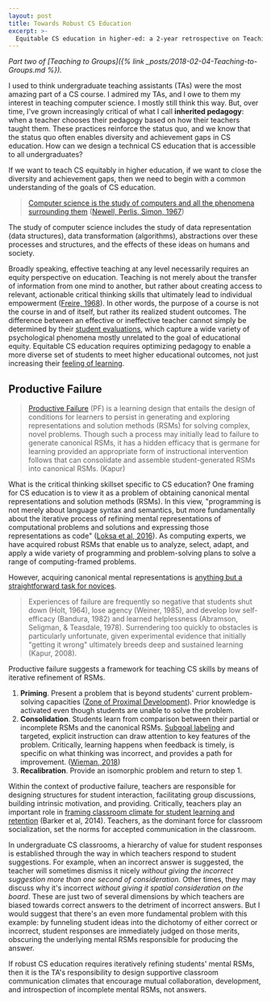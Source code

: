 ```yaml
---
layout: post
title: Towards Robust CS Education
excerpt: >-
  Equitable CS education in higher-ed: a 2-year retrospective on Teaching to Groups.
---
```


*Part two of [Teaching to Groups]({% link _posts/2018-02-04-Teaching-to-Groups.md %}).*

I used to think undergraduate teaching assistants (TAs) were the most amazing part of a CS course. I admired my TAs, and I owe to them my interest in teaching computer science. I mostly still think this way. But, over time, I've grown increasingly critical of what I call **inherited pedagogy**: when a teacher chooses their pedagogy based on how their teachers taught them. These practices reinforce the status quo, and we know that the status quo often enables diversity and achievement gaps in CS education. How can we design a technical CS education that is accessible to all undergraduates?

If we want to teach CS equitably in higher education, if we want to close the diversity and achievement gaps, then we need to begin with a common understanding of the goals of CS education.

> [Computer science is the study of computers and all the phenomena surrounding them][] ([Newell, Perlis, Simon, 1967][])

[Computer science is the study of computers and all the phenomena surrounding them]: https://computinged.wordpress.com/2016/02/01/computer-science-is-the-study-of-computers-and-all-the-phenomena-surrounding-them/
[Newell, Perlis, Simon, 1967]: https://science.sciencemag.org/content/157/3795/1373.3

The study of computer science includes the study of data representation (data structures), data transformation (algorithms), abstractions over these processes and structures, and the effects of these ideas on humans and society.

Broadly speaking, effective teaching at any level necessarily requires an equity perspective on education. Teaching is not merely about the transfer of information from one mind to another, but rather about creating access to relevant, actionable critical thinking skills that ultimately lead to individual empowerment ([Freire, 1968][]). In other words, the purpose of a course is not the course in and of itself, but rather its realized student outcomes. The difference between an effective or ineffective teacher cannot simply be determined by their [student evaluations][], which capture a wide variety of psychological phenomena mostly unrelated to the goal of educational equity. Equitable CS education requires optimizing pedagogy to enable a more diverse set of students to meet higher educational outcomes, not just increasing their [feeling of learning][].

[Freire, 1968]: https://patitsas.github.io/2016/01/28/On-Paulo-Freire-and-seeing-computing-as-literacy/
[student evaluations]: https://www.stat.berkeley.edu/~stark/Preprints/setNotes19.pdf
[feeling of learning]: https://www.pnas.org/content/116/39/19251

## Productive Failure

> [Productive Failure][] (PF) is a learning design that entails the design of conditions for learners to persist in generating and exploring representations and solution methods (RSMs) for solving complex, novel problems. Though such a process may initially lead to failure to generate canonical RSMs, it has a hidden efficacy that is germane for learning provided an appropriate form of instructional intervention follows that can consolidate and assemble student-generated RSMs into canonical RSMs. (Kapur)

[productive failure]: https://www.manukapur.com/productive-failure/

What is the critical thinking skillset specific to CS education? One framing for CS education is to view it as a problem of obtaining canonical mental representations and solution methods (RSMs). In this view, "programming is not merely about language syntax and semantics, but more fundamentally about the iterative process of refining mental representations of computational problems and solutions and expressing those representations as code" ([Loksa et al, 2016][]). As computing experts, we have acquired robust RSMs that enable us to analyze, select, adapt, and apply a wide variety of programming and problem-solving plans to solve a range of computing-framed problems.

[Loksa et al, 2016]: https://dl.acm.org/citation.cfm?id=2858252

However, acquiring canonical mental representations is [anything but a straightforward task for novices][debugging failure].

> Experiences of failure are frequently so negative that students shut down (Holt, 1964), lose agency (Weiner, 1985), and develop low self-efficacy (Bandura, 1982) and learned helplessness (Abramson, Seligman, & Teasdale, 1978). Surrendering too quickly to obstacles is particularly unfortunate, given experimental evidence that initially "getting it wrong" ultimately breeds deep and sustained learning (Kapur, 2008).

[debugging failure]: https://edrl.berkeley.edu/projects/debugging-failure/

Productive failure suggests a framework for teaching CS skills by means of iterative refinement of RSMs.

1. **Priming**. Present a problem that is beyond students' current problem-solving capacities ([Zone of Proximal Development][]). Prior knowledge is activated even though students are unable to solve the problem.
2. **Consolidation**. Students learn from comparison between their partial or incomplete RSMs and the canonical RSMs. [Subgoal labeling][] and targeted, explicit instruction can draw attention to key features of the problem. Critically, learning happens when feedback is timely, is specific on what thinking was incorrect, and provides a path for improvement. ([Wieman, 2018][])
3. **Recalibration**. Provide an isomorphic problem and return to step 1.

[Zone of Proximal Development]: https://en.wikipedia.org/wiki/Zone_of_proximal_development
[Subgoal labeling]: https://dl.acm.org/citation.cfm?id=2361291
[Wieman, 2018]: https://depts.washington.edu/amath/slides/20180426-Wieman.pdf

Within the context of productive failure, teachers are responsible for designing structures for student interaction, facilitating group discussions, building intrinsic motivation, and providing. Critically, teachers play an important role in [framing classroom climate for student learning and retention][classroom climate] (Barker et al, 2014). Teachers, as the dominant force for classroom socialization, set the norms for accepted communication in the classroom.

[classroom climate]: https://dl.acm.org/citation.cfm?id=2538959

In undergraduate CS classrooms, a hierarchy of value for student responses is established through the way in which teachers respond to student suggestions. For example, when an incorrect answer is suggested, the teacher will sometimes dismiss it nicely *without giving the incorrect suggestion more than one second of consideration*. Other times, they may discuss why it's incorrect *without giving it spatial consideration on the board*. These are just two of several dimensions by which teachers are biased towards correct answers to the detriment of incorrect answers. But I would suggest that there's an even more fundamental problem with this example: by funneling student ideas into the dichotomy of either correct or incorrect, student responses are immediately judged on those merits, obscuring the underlying mental RSMs responsible for producing the answer.

If robust CS education requires iteratively refining students' mental RSMs, then it is the TA's responsibility to design supportive classroom communication climates that encourage mutual collaboration, development, and introspection of incomplete mental RSMs, not answers.

